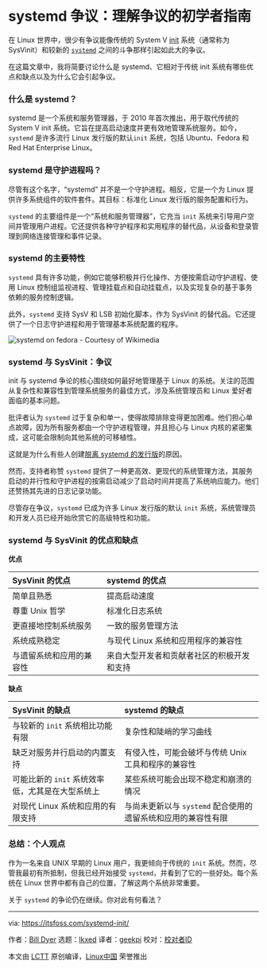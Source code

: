 [#]: subject: "The systemd Controversy: A Beginner's Guide to Understanding the Debate"
[#]: via: "https://itsfoss.com/systemd-init/"
[#]: author: "Bill Dyer https://itsfoss.com/author/bill/"
[#]: collector: "lkxed"
[#]: translator: "geekpi"
[#]: reviewer: " "
[#]: publisher: " "
[#]: url: " "

systemd 争议：理解争议的初学者指南
======

在 Linux 世界中，很少有争议能像传统的 System V [init][1] 系统（通常称为 SysVinit）和较新的 [`systemd`][2] 之间的斗争那样引起如此大的争议。

在这篇文章中，我将简要讨论什么是 systemd、它相对于传统 init 系统有哪些优点和缺点以及为什么它会引起争议。

### 什么是 systemd？

systemd 是一个系统和服务管理器，于 2010 年首次推出，用于取代传统的 System V init 系统。它旨在提高启动速度并更有效地管理系统服务。如今，`systemd` 是许多流行 Linux 发行版的默认`init` 系统，包括 Ubuntu、Fedora 和 Red Hat Enterprise Linux。

### systemd 是守护进程吗？

尽管有这个名字，“systemd” 并不是一个守护进程。相反，它是一个为 Linux 提供许多系统组件的软件套件。其目标：标准化 Linux 发行版的服务配置和行为。

`systemd` 的主要组件是一个“系统和服务管理器”，它充当 `init` 系统来引导用户空间并管理用户进程。它还提供各种守护程序和实用程序的替代品，从设备和登录管理到网络连接管理和事件记录。

### systemd 的主要特性

`systemd` 具有许多功能，例如它能够积极并行化操作、方便按需启动守护进程、使用 Linux 控制组监视进程、管理挂载点和自动挂载点，以及实现复杂的基于事务依赖的服务控制逻辑。

此外，`systemd` 支持 SysV 和 LSB 初始化脚本，作为 SysVinit 的替代品。它还提供了一个日志守护进程和用于管理基本系统配置的程序。

![systemd on fedora - Courtesy of Wikimedia][3]

### systemd 与 SysVinit：争议

init 与 systemd 争论的核心围绕如何最好地管理基于 Linux 的系统。关注的范围从复杂性和兼容性到管理系统服务的最佳方式，涉及系统管理员和 Linux 爱好者面临的基本问题。

批评者认为 `systemd` 过于复杂和单一，使得故障排除变得更加困难。他们担心单点故障，因为所有服务都由一个守护进程管理，并且担心与 Linux 内核的紧密集成，这可能会限制向其他系统的可移植性。

这就是为什么有些人创建[脱离 systemd 的发行版][4]的原因。

然而，支持者称赞 `systemd` 提供了一种更高效、更现代的系统管理方法，其服务启动的并行性和守护进程的按需启动减少了启动时间并提高了系统响应能力。他们还赞扬其先进的日志记录功能。

尽管存在争议，`systemd` 已成为许多 Linux 发行版的默认 `init` 系统，系统管理员和开发人员已经开始欣赏它的高级特性和功能。

### systemd 与 SysVinit 的优点和缺点

**优点**

| SysVinit 的优点 | systemd 的优点 |
| :- | :- |
| 简单且熟悉 | 提高启动速度 |
| 尊重 Unix 哲学 | 标准化日志系统 |
| 更直接地控制系统服务 | 一致的服务管理方法 |
| 系统成熟稳定 | 与现代 Linux 系统和应用程序的兼容性 |
| 与遗留系统和应用的兼容性 | 来自大型开发者和贡献者社区的积极开发和支持 |

**缺点**

| SysVinit 的缺点 | systemd 的缺点 |
| :- | :- |
| 与较新的 `init` 系统相比功能有限 | 复杂性和陡峭的学习曲线 |
| 缺乏对服务并行启动的内置支持 | 有侵入性，可能会破坏与传统 Unix 工具和程序的兼容性 |
| 可能比新的 `init` 系统效率低，尤其是在大型系统上 | 某些系统可能会出现不稳定和崩溃的情况 |
| 对现代 Linux 系统和应用的有限支持 | 与尚未更新以与 `systemd` 配合使用的遗留系统和应用的兼容性有限 |

### 总结：个人观点

作为一名来自 UNIX 早期的 Linux 用户，我更倾向于传统的 `init` 系统。然而，尽管我最初有所抵制，但我已经开始接受 `systemd`，并看到了它的一些好处。每个系统在 Linux 世界中都有自己的位置，了解这两个系统非常重要。

关于 `systemd` 的争论仍在继续。你对此有何看法？

--------------------------------------------------------------------------------

via: https://itsfoss.com/systemd-init/

作者：[Bill Dyer][a]
选题：[lkxed][b]
译者：[geekpi](https://github.com/geekpi)
校对：[校对者ID](https://github.com/校对者ID)

本文由 [LCTT](https://github.com/LCTT/TranslateProject) 原创编译，[Linux中国](https://linux.cn/) 荣誉推出

[a]: https://itsfoss.com/author/bill/
[b]: https://github.com/lkxed/
[1]: https://en.wikipedia.org:443/wiki/Init
[2]: https://systemd.io:443/
[3]: https://itsfoss.com/content/images/2023/07/Systemd-on-fedora.png
[4]: https://itsfoss.com/systemd-free-distros/
